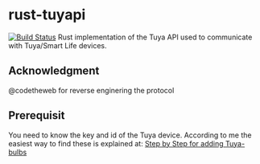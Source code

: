 # rust-tuyapi
[![Build Status](https://travis-ci.com/EmilSodergren/rust-tuyapi.svg?branch=master)](https://travis-ci.com/EmilSodergren/rust-tuyapi)
Rust implementation of the Tuya API used to communicate with Tuya/Smart Life devices.

## Acknowledgment
@codetheweb for reverse enginering the protocol

## Prerequisit
You need to know the key and id of the Tuya device. According to me the easiest way to find these is explained at: [Step by Step for adding Tuya-bulbs](https://community.openhab.org/t/step-by-step-guide-for-adding-tuya-bulbs-wi-fi-smart-led-smart-life-app-to-oh2-using-tuya-mqtt-js-by-agentk/59371)


